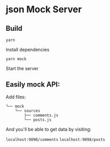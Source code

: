 # json Mock Server

## Build

`yarn`

Install dependencies

`yarn mock`

Start the server

## Easily mock API:

Add files:

```
└── mock
    └── sources
        ├── comments.js
        └── posts.js
```

And you'll be able to get data by visiting:

`localhost:9898/comments`
`localhost:9898/posts`
